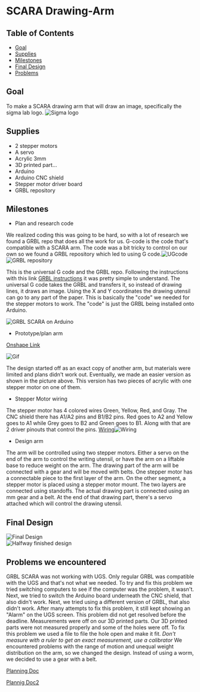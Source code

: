 # SCARA Drawing-Arm

## Table of Contents
* [Goal](https://github.com/hgeorge82/Drawing-Arm#goal)
* [Supplies](https://github.com/hgeorge82/Drawing-Arm#supplies)
* [Milestones](https://github.com/hgeorge82/Drawing-Arm#milestones)
* [Final Design](https://github.com/hgeorge82/Drawing-Arm#final-design)
* [Problems](https://github.com/hgeorge82/Drawing-Arm/blob/main/README.md#problems)

## Goal
To make a SCARA drawing arm that will draw an image, specifically the sigma lab logo. ![Sigma logo](https://github.com/hgeorge82/Drawing-Arm/blob/main/images/Chs%20sigmalogo.png)

## Supplies 
- 2 stepper motors
- A servo 
- Acrylic 3mm
- 3D printed part...
- Arduino
- Arduino CNC shield
- Stepper motor driver board
- GRBL repository

## Milestones
- Plan and research code 

We realized coding this was going to be hard, so with a lot of research we found a GRBL repo that does all the work for us. G-code is the code that's compatible with a SCARA arm. The code was a bit tricky to control on our own so we found a GRBL repository which led to using G code.![UGcode](https://github.com/hgeorge82/Drawing-Arm/blob/main/images/UGScreenshot.png) ![GRBL repository](https://github.com/hgeorge82/Drawing-Arm/blob/main/images/grbl%20screenshot.png)

This is the universal G code and the GRBL repo. Following the instructions with this link 
[GRBL instructions](https://howtomechatronics.com/tutorials/how-to-setup-grbl-control-cnc-machine-with-arduino) it was pretty simple to understand. The universal G code takes the GRBL and transfers it, so instead of drawing lines, it draws an image. Using the X and Y coordinates the drawing utensil can go to any part of the paper. This is basically the "code" we needed for the stepper motors to work. The "code" is just the GRBL being installed onto Arduino. 

![GRBL SCARA on Arduino](https://github.com/hgeorge82/Drawing-Arm/blob/main/images/grbl%20.png) 



- Prototype/plan arm

[Onshape Link](https://cvilleschools.onshape.com/documents/90eec8ce9347071a23da6ff8/w/5e25fa67b4affd436208f593/e/c3920ec5b868799cd839cf0a)

![Gif](https://github.com/hgeorge82/Drawing-Arm/blob/main/images/SM.gif) 

The design started off as an exact copy of another arm, but materials were limited and plans didn't work out. Eventually, we made an easier version as shown in the picture above. This version has two pieces of acrylic with one stepper motor on one of them. 

- Stepper Motor wiring 

The stepper motor has 4 colored wires Green, Yellow, Red, and Gray. The CNC shield there has A1/A2 pins and B1/B2 pins. Red goes to A2 and Yellow goes to A1 while Grey goes to B2 and Green goes to B1. Along with that are 2 driver pinouts that control the pins.
[Wiring](https://github.com/hgeorge82/Drawing-Arm/blob/main/images/Wiring.png)![Wiring](https://github.com/hgeorge82/Drawing-Arm/blob/main/images/Up%20close%20wiring.png)

- Design arm

The arm will be controlled using two stepper motors. Either a servo on the end of the arm to control the writing utensil, or have the arm on a liftable base to reduce weight on the arm. The drawing part of the arm will be connected with a gear and will be moved with belts. One stepper motor has a connectable piece to the first layer of the arm. On the other segment, a stepper motor is placed using a stepper motor mount. The two layers are connected using standoffs. The actual drawing part is connected using an mm gear and a belt. At the end of that drawing part, there's a servo attached which will control the drawing utensil. 

## Final Design

![Final Design](https://github.com/hgeorge82/Drawing-Arm/blob/main/images/Final.png)  
![Halfway finished design](https://github.com/hgeorge82/Drawing-Arm/blob/main/images/IRL_Final.png)


## Problems we encountered 

GRBL SCARA was not working with UGS. Only regular GRBL was compatible with the UGS and that's not what we needed. To try and fix this problem we tried switching computers to see if the computer was the problem, it wasn't. Next, we tried to switch the Arduino board underneath the CNC shield, that also didn't work. Next, we tried using a different version of GRBL, that also didn't work. After many attempts to fix this problem, it still kept showing an "Alarm" on the UGS screen. This problem did not get resolved before the deadline. Measurements were off on our 3D printed parts. Our 3D printed parts were not measured properly and some of the holes were off. To fix this problem we used a file to file the hole open and make it fit. *Don't measure with a ruler to get an exact measurement, use a calibrator* We encountered problems with the range of motion and unequal weight distribution on the arm, so we changed the design. Instead of using a worm, we decided to use a gear with a belt.

[Planning Doc](https://docs.google.com/document/d/13lnMmdcYeAJbSnfNuPvhkwxSMNHf0qwHTNE0D3j-VtA/edit?scrlybrkr=b64f7e89) 

[Plannig Doc2](https://docs.google.com/document/d/1MwR5_72Ead33QBmqT0MzvE6zn0iQCVVRf9_fdk6CliI/edit)




